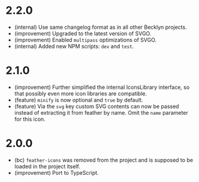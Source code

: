 2.2.0
=====

*   (internal) Use same changelog format as in all other Becklyn projects.
*   (improvement) Upgraded to the latest version of SVGO.
*   (improvement) Enabled `multipass` optimizations of SVGO.
*   (internal) Added new NPM scripts: `dev` and `test`.


2.1.0
=====

*   (improvement) Further simplified the internal IconsLibrary interface, so that possibly even more icon libraries are compatible.
*   (feature) `minify` is now optional and `true` by default.
*   (feature) Via the `svg` key custom SVG contents can now be passed instead of extracting it from feather by name. Omit the `name` parameter for this icon.


2.0.0
=====

*   (bc) `feather-icons` was removed from the project and is supposed to be loaded in the project itself.
*   (improvement) Port to TypeScript.

